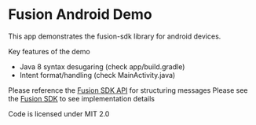 # Fusion Android Demo
This app demonstrates the fusion-sdk library for android devices.

Key features of the demo
* Java 8 syntax desugaring (check app/build.gradle)
* Intent format/handling (check MainActivity.java)

Please reference the [Fusion SDK API](https://datameshgroup.github.io/fusion/#introduction) for structuring messages
Please see the [Fusion SDK](https://github.com/datameshgroup/fusionsatellite-sdk-java) to see implementation details

Code is licensed under MIT 2.0